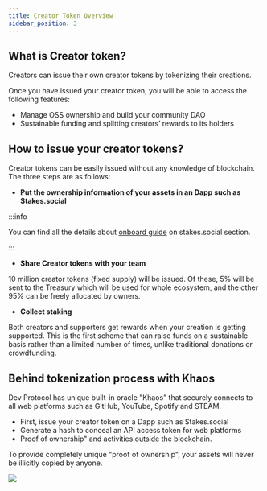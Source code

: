 ```yaml
---
title: Creator Token Overview
sidebar_position: 3
---
```


## What is Creator token?

Creators can issue their own creator tokens by tokenizing their creations.

Once you have issued your creator token, you will be able to access the following features:

- Manage OSS ownership and build your community DAO
- Sustainable funding and splitting creators’ rewards to its holders

## How to issue your creator tokens?

Creator tokens can be easily issued without any knowledge of blockchain. The three steps are as follows:

- **Put the ownership information of your assets in an Dapp such as Stakes.social**

:::info

You can find all the details about [onboard guide](https://docs.devprotocol.xyz/stakes-social/onboard-guide/) on stakes.social section.

:::

- **Share Creator tokens with your team**

10 million creator tokens (fixed supply) will be issued. Of these, 5% will be sent to the Treasury which will be used for whole ecosystem, and the other 95% can be freely allocated by owners.

- **Collect staking**

Both creators and supporters get rewards when your creation is getting supported. This is the first scheme that can raise funds on a sustainable basis rather than a limited number of times, unlike traditional donations or crowdfunding.

## Behind tokenization process with Khaos

Dev Protocol has unique built-in oracle "Khaos" that securely connects to all web platforms such as GitHub, YouTube, Spotify and STEAM.

- First, issue your creator token on a Dapp such as Stakes.social
- Generate a hash to conceal an API access token for web platforms
- Proof of ownership" and activities outside the blockchain.

To provide completely unique "proof of ownership", your assets will never be illicitly copied by anyone.

![](/img/introduction/how-Khaos-works.png)

